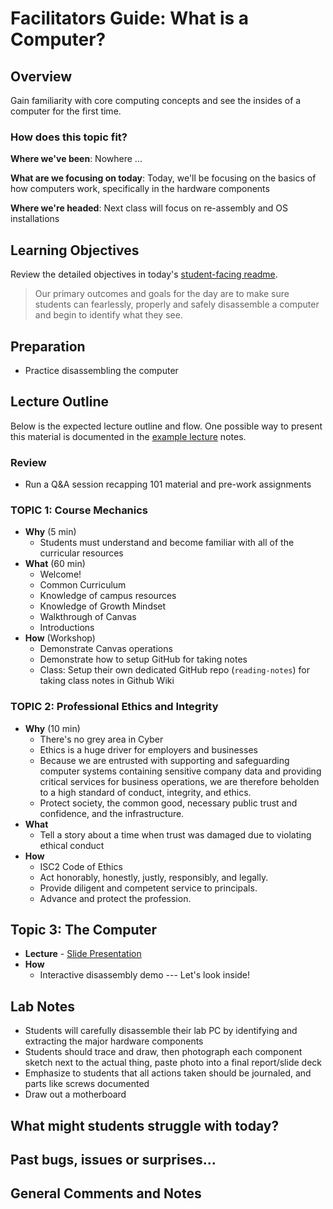 # Facilitators Guide: What is a Computer?

## Overview

Gain familiarity with core computing concepts and see the insides of a computer for the first time.

### How does this topic fit?

**Where we've been**:
Nowhere ...

**What are we focusing on today**:
Today, we'll be focusing on the basics of how computers work, specifically in the hardware components

**Where we're headed**:
Next class will focus on re-assembly and OS installations

## Learning Objectives

Review the detailed objectives in today's [student-facing readme](../README.md).

> Our primary outcomes and goals for the day are to make sure students can fearlessly, properly and safely disassemble a computer and begin to identify what they see.

## Preparation

- Practice disassembling the computer

## Lecture Outline

Below is the expected lecture outline and flow. One possible way to present this material is documented in the [example lecture](../LECTURE-NOTES.md) notes.

### Review

- Run a Q&A session recapping 101 material and pre-work assignments

### TOPIC 1: Course Mechanics

- **Why** (5 min)
  - Students must understand and become familiar with all of the curricular resources
- **What** (60 min)
  - Welcome!
  - Common Curriculum
  - Knowledge of campus resources
  - Knowledge of Growth Mindset
  - Walkthrough of Canvas
  - Introductions
- **How** (Workshop)
  - Demonstrate Canvas operations
  - Demonstrate how to setup GitHub for taking notes
  - Class: Setup their own dedicated GitHub repo (`reading-notes`) for taking class notes in Github Wiki

### TOPIC 2: Professional Ethics and Integrity

- **Why** (10 min)
  - There's no grey area in Cyber
  - Ethics is a huge driver for employers and businesses
  - Because we are entrusted with supporting and safeguarding computer systems containing sensitive company data and providing critical services for business operations, we are therefore beholden to a high standard of conduct, integrity, and ethics.
  - Protect society, the common good, necessary public trust and confidence, and the infrastructure.
- **What**
  - Tell a story about a time when trust was damaged due to violating ethical conduct
- **How**
  - ISC2 Code of Ethics
  - Act honorably, honestly, justly, responsibly, and legally.
  - Provide diligent and competent service to principals.
  - Advance and protect the profession.

## Topic 3: The Computer

- **Lecture** - [Slide Presentation](https://docs.google.com/presentation/d/1expcMtlTSjeSbc_JpHIqbbdKBdO7FGe7uW41_szXlsI/edit?usp=sharing)
- **How**
  - Interactive disassembly demo --- Let's look inside!

## Lab Notes

- Students will carefully disassemble their lab PC by identifying and extracting the major hardware components
- Students should trace and draw, then photograph each component sketch next to the actual thing, paste photo into a final report/slide deck
- Emphasize to students that all actions taken should be journaled, and parts like screws documented
- Draw out a motherboard

## What might students struggle with today?

## Past bugs, issues or surprises...

## General Comments and Notes
